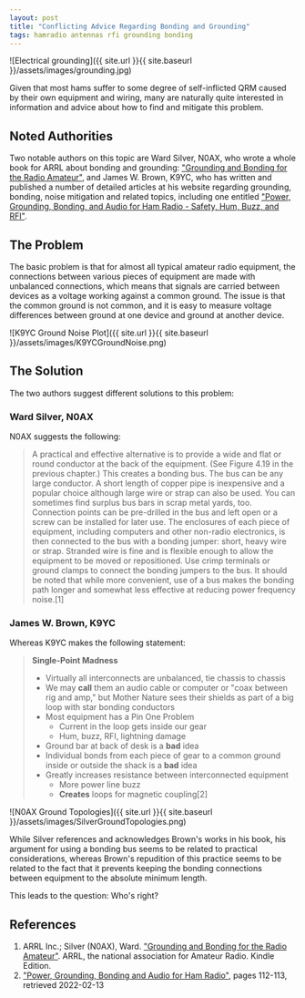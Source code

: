 ```yaml
---
layout: post
title: "Conflicting Advice Regarding Bonding and Grounding"
tags: hamradio antennas rfi grounding bonding
---
```


![Electrical grounding]({{ site.url }}{{ site.baseurl }}/assets/images/grounding.jpg)

Given that most hams suffer to some degree of self-inflicted QRM
caused by their own equipment and wiring, many are naturally quite
interested in information and advice about how to find and mitigate
this problem.

## Noted Authorities

Two notable authors on this topic are Ward Silver, N0AX, who wrote a
whole book for ARRL about bonding and grounding: ["Grounding and
Bonding for the Radio
Amateur"](https://www.arrl.org/shop/Grounding-and-Bonding-for-the-Radio-Amateur-2nd-Edition/),
and James W. Brown, K9YC, who has written and published a number of
detailed articles at his website regarding grounding, bonding, noise
mitigation and related topics, including one entitled ["Power,
Grounding, Bonding, and Audio for Ham Radio - Safety, Hum, Buzz, and
RFI"](http://k9yc.com/GroundingAndAudio.pdf).

## The Problem

The basic problem is that for almost all typical amateur radio
equipment, the connections between various pieces of equipment are
made with unbalanced connections, which means that signals are carried
between devices as a voltage working against a common ground. The
issue is that the common ground is not common, and it is easy to
measure voltage differences between ground at one device and ground at
another device.

![K9YC Ground Noise Plot]({{ site.url }}{{ site.baseurl }}/assets/images/K9YCGroundNoise.png)

## The Solution

The two authors suggest different solutions to this problem:

### Ward Silver, N0AX

N0AX suggests the following:

> A practical and effective alternative is to provide a wide and flat or
> round conductor at the back of the equipment. (See Figure 4.19 in the
> previous chapter.) This creates a bonding bus. The bus can be any
> large conductor. A short length of copper pipe is inexpensive and a
> popular choice although large wire or strap can also be used. You can
> sometimes find surplus bus bars in scrap metal yards, too. Connection
> points can be pre-drilled in the bus and left open or a screw can be
> installed for later use.
> The enclosures of each piece of equipment, including computers and
> other non-radio electronics, is then connected to the bus with a
> bonding jumper: short, heavy wire or strap. Stranded wire is fine and
> is flexible enough to allow the equipment to be moved or
> repositioned. Use crimp terminals or ground clamps to connect the
> bonding jumpers to the bus. It should be noted that while more
> convenient, use of a bus makes the bonding path longer and somewhat
> less effective at reducing power frequency noise.[1]

### James W. Brown, K9YC

Whereas K9YC makes the following statement:

> **Single-Point Madness**
> - Virtually all interconnects are unbalanced, tie chassis to chassis
> - We may **call** them an audio cable or computer or "coax between rig
>   and amp," but Mother Nature sees their shields as part of a big loop
>   with star bonding conductors
> - Most equipment has a Pin One Problem
>     - Current in the loop gets inside our gear
>     - Hum, buzz, RFI, lightning damage
> - Ground bar at back of desk is a **bad** idea
> - Individual bonds from each piece of gear to a common ground inside
>   or outside the shack is a **bad** idea
> - Greatly increases resistance between interconnected equipment
>     - More power line buzz
>     - **Creates** loops for magnetic coupling[2]

![N0AX Ground Topologies]({{ site.url }}{{ site.baseurl }}/assets/images/SilverGroundTopologies.png)

While Silver references and acknowledges Brown's works in his book,
his argument for using a bonding bus seems to be related to practical
considerations, whereas Brown's repudition of this practice seems to
be related to the fact that it prevents keeping the bonding
connections between equipment to the absolute minimum length.

This leads to the question: Who's right?

## References

1. ARRL Inc.; Silver (N0AX), Ward. ["Grounding and Bonding for the Radio Amateur"](https://www.arrl.org/shop/Grounding-and-Bonding-for-the-Radio-Amateur-2nd-Edition/). ARRL, the national association for Amateur Radio. Kindle Edition.
2. ["Power, Grounding, Bonding and Audio for Ham Radio"](http://k9yc.com/GroundingAndAudio.pdf), pages 112-113, retrieved 2022-02-13
